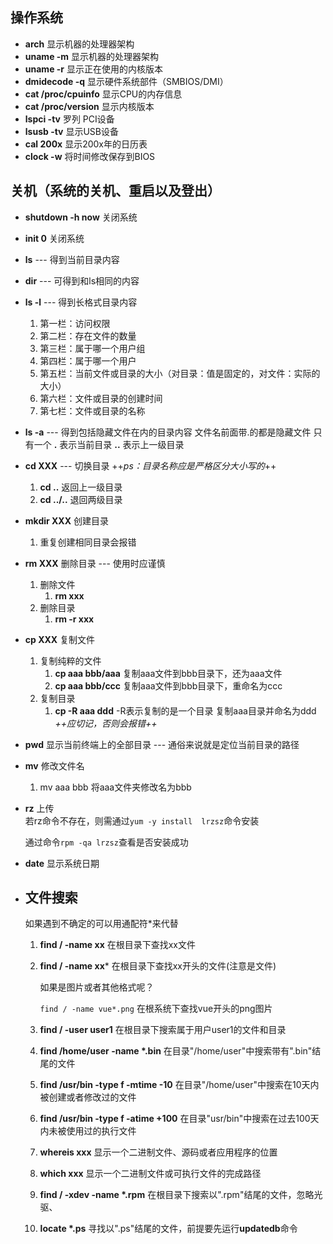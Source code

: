 <!--
 * @Description: Linux基本命令汇总
 * @Author: hetengfei
 * @Github: https://github.com/avrinfly
 * @Date: 2019-10-21 18:34:19
 * @LastEditors: hetengfei
 * @LastEditTime: 2019-11-15 00:02:36
 -->
 ## 操作系统
- **arch** 显示机器的处理器架构
- **uname -m** 显示机器的处理器架构
- **uname -r** 显示正在使用的内核版本
- **dmidecode -q** 显示硬件系统部件（SMBIOS/DMI）
- **cat /proc/cpuinfo** 显示CPU的内存信息
- **cat /proc/version** 显示内核版本
- **lspci -tv** 罗列 PCI设备
- **lsusb -tv** 显示USB设备
- **cal 200x** 显示200x年的日历表
- **clock -w** 将时间修改保存到BIOS

## 关机（系统的关机、重启以及登出）
- **shutdown -h now** 关闭系统
- **init 0** 关闭系统


- **ls** --- 得到当前目录内容


- **dir** --- 可得到和ls相同的内容


- **ls -l** --- 得到长格式目录内容  
    1. 第一栏：访问权限      
    2. 第二栏：存在文件的数量
    3. 第三栏：属于哪一个用户组
    4. 第四栏：属于哪一个用户
    5. 第五栏：当前文件或目录的大小（对目录：值是固定的，对文件：实际的大小）
    6. 第六栏：文件或目录的创建时间
    7. 第七栏：文件或目录的名称


- **ls -a** --- 得到包括隐藏文件在内的目录内容
    文件名前面带.的都是隐藏文件 只有一个 **.** 表示当前目录 **..** 表示上一级目录


- **cd XXX** --- 切换目录  ++*ps：目录名称应是严格区分大小写的*++
    1.  **cd ..**    返回上一级目录
    2.  **cd ../..**   退回两级目录
  

- **mkdir XXX** 创建目录  
    1. 重复创建相同目录会报错


- **rm XXX** 删除目录 --- 使用时应谨慎
    1. 删除文件
        1. **rm xxx**
    2. 删除目录
        1. **rm -r xxx**


- **cp XXX** 复制文件  
    1. 复制纯粹的文件  
        1. **cp aaa bbb/aaa**  复制aaa文件到bbb目录下，还为aaa文件
        2. **cp aaa bbb/ccc**  复制aaa文件到bbb目录下，重命名为ccc
    2. 复制目录
        1. **cp -R aaa ddd** -R表示复制的是一个目录 复制aaa目录并命名为ddd *++应切记，否则会报错++*
            

- **pwd** 显示当前终端上的全部目录 --- 通俗来说就是定位当前目录的路径
 
- **mv** 修改文件名
    1. mv aaa bbb 将aaa文件夹修改名为bbb

- **rz** 上传  
    若rz命令不存在，则需通过```yum -y install  lrzsz```命令安装

    通过命令```rpm -qa lrzsz```查看是否安装成功

- **date** 显示系统日期
- ## 文件搜索
    如果遇到不确定的可以用通配符*来代替
    1. **find / -name xx** 在根目录下查找xx文件
    2. **find / -name xx*** 在根目录下查找xx开头的文件(注意是文件)
    
        如果是图片或者其他格式呢？

        ```find / -name vue*.png```  在根系统下查找vue开头的png图片
    3. **find / -user user1** 在根目录下搜索属于用户user1的文件和目录
    4. **find /home/user -name \*.bin** 在目录"/home/user"中搜索带有".bin"结尾的文件
    5. **find /usr/bin -type f -mtime -10** 在目录"/home/user"中搜索在10天内被创建或者修改过的文件
    6. **find /usr/bin -type f -atime +100** 在目录"usr/bin"中搜索在过去100天内未被使用过的执行文件
    7. **whereis xxx** 显示一个二进制文件、源码或者应用程序的位置
    8. **which xxx** 显示一个二进制文件或可执行文件的完成路径
    9. **find / -xdev -name \*.rpm** 在根目录下搜索以".rpm"结尾的文件，忽略光驱、
    10. **locate \*.ps** 寻找以".ps"结尾的文件，前提要先运行**updatedb**命令